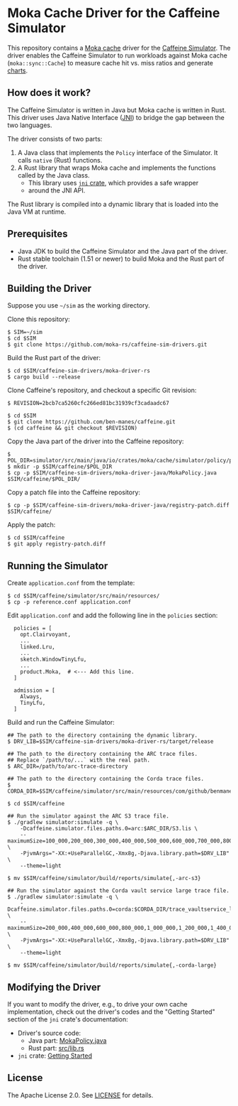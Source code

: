# Moka Cache Driver for the Caffeine Simulator

This repository contains a [Moka cache][moka-cache] driver for the
[Caffeine Simulator][caffeine-simulator]. The driver enables the Caffeine Simulator
to run workloads against Moka cache (`moka::sync::Cache`) to measure cache hit vs.
miss ratios and generate [charts][moka-perf-charts].

[moka-cache]: https://github.com/moka-rs/moka
[caffeine-simulator]: https://github.com/ben-manes/caffeine/wiki/Simulator
[moka-perf-charts]: https://github.com/moka-rs/moka/wiki#benchmarks-hit-ratio

## How does it work?

The Caffeine Simulator is written in Java but Moka cache is written in Rust. This
driver uses Java Native Interface ([JNI][jni]) to bridge the gap between the two
languages.

The driver consists of two parts:

1. A Java class that implements the `Policy` interface of the Simulator. It calls
   `native` (Rust) functions.
2. A Rust library that wraps Moka cache and implements the functions called by the
   Java class.
    - This library uses [`jni` crate][jni-crate], which provides a safe wrapper
    - around the JNI API.

The Rust library is compiled into a dynamic library that is loaded into the Java VM
at runtime.

[jni]: https://en.wikipedia.org/wiki/Java_Native_Interface
[jni-crate]: https://crates.io/crates/jni

## Prerequisites

- Java JDK to build the Caffeine Simulator and the Java part of the driver.
- Rust stable toolchain (1.51 or newer) to build Moka and the Rust part of the driver.

## Building the Driver

Suppose you use `~/sim` as the working directory.

Clone this repository:

```console
$ SIM=~/sim
$ cd $SIM
$ git clone https://github.com/moka-rs/caffeine-sim-drivers.git
```

Build the Rust part of the driver:

```console
$ cd $SIM/caffeine-sim-drivers/moka-driver-rs
$ cargo build --release
```

Clone Caffeine's repository, and checkout a specific Git revision:

```console
$ REVISION=2bcb7ca5260cfc266ed81bc31939cf3cadaadc67

$ cd $SIM
$ git clone https://github.com/ben-manes/caffeine.git
$ (cd caffeine && git checkout $REVISION)
```

Copy the Java part of the driver into the Caffeine repository:

```console
$ POL_DIR=simulator/src/main/java/io/crates/moka/cache/simulator/policy/product/
$ mkdir -p $SIM/caffeine/$POL_DIR
$ cp -p $SIM/caffeine-sim-drivers/moka-driver-java/MokaPolicy.java $SIM/caffeine/$POL_DIR/
```

Copy a patch file into the Caffeine repository:

```console
$ cp -p $SIM/caffeine-sim-drivers/moka-driver-java/registry-patch.diff $SIM/caffeine/
```

Apply the patch:

```console
$ cd $SIM/caffeine
$ git apply registry-patch.diff
```

## Running the Simulator

Create `application.conf` from the template:

```console
$ cd $SIM/caffeine/simulator/src/main/resources/
$ cp -p reference.conf application.conf
```

Edit `application.conf` and add the following line in the `policies` section:

```properties
  policies = [
    opt.Clairvoyant,
    ...
    linked.Lru,
    ...
    sketch.WindowTinyLfu,
    ...
    product.Moka,  # <--- Add this line.
  ]

  admission = [
    Always,
    TinyLfu,
  ]
```

Build and run the Caffeine Simulator:

```console
## The path to the directory containing the dynamic library.
$ DRV_LIB=$SIM/caffeine-sim-drivers/moka-driver-rs/target/release

## The path to the directory containing the ARC trace files.
## Replace `/path/to/...` with the real path.
$ ARC_DIR=/path/to/arc-trace-directory

## The path to the directory containing the Corda trace files.
$ CORDA_DIR=$SIM/caffeine/simulator/src/main/resources/com/github/benmanes/caffeine/cache/simulator/parser/corda/

$ cd $SIM/caffeine

## Run the simulator against the ARC S3 trace file.
$ ./gradlew simulator:simulate -q \
    -Dcaffeine.simulator.files.paths.0=arc:$ARC_DIR/S3.lis \
    --maximumSize=100_000,200_000,300_000,400_000,500_000,600_000,700_000,800_000 \
    -PjvmArgs="-XX:+UseParallelGC,-Xmx8g,-Djava.library.path=$DRV_LIB" \
    --theme=light

$ mv $SIM/caffeine/simulator/build/reports/simulate{,-arc-s3}

## Run the simulator against the Corda vault service large trace file.
$ ./gradlew simulator:simulate -q \
    -Dcaffeine.simulator.files.paths.0=corda:$CORDA_DIR/trace_vaultservice_large.gz \
    --maximumSize=200_000,400_000,600_000,800_000,1_000_000,1_200_000,1_400_000,1_600_000 \
    -PjvmArgs="-XX:+UseParallelGC,-Xmx8g,-Djava.library.path=$DRV_LIB" \
    --theme=light

$ mv $SIM/caffeine/simulator/build/reports/simulate{,-corda-large}
```

## Modifying the Driver

If you want to modify the driver, e.g., to drive your own cache implementation, check
out the driver's codes and the "Getting Started" section of the `jni` crate's
documentation:

- Driver's source code:
    - Java part: [MokaPolicy.java](./moka-driver-java/MokaPolicy.java)
    - Rust part: [src/lib.rs](./moka-driver-rs/src/lib.rs)
- `jni` crate: [Getting Started][jni-crate-getting-started]

[jni-crate-getting-started]: https://docs.rs/jni/latest/jni/index.html#getting-started

## License

The Apache License 2.0. See [LICENSE](./LICENSE) for details.

